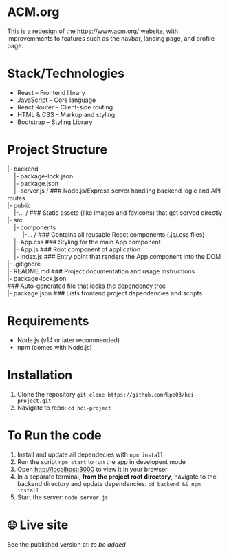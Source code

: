 # ACM.org 

This is a redesign of the https://www.acm.org/ website, with improvemments to features such as the navbar, landing page, and profile page. 

# Stack/Technologies
- React – Frontend library
- JavaScript – Core language
- React Router – Client-side routing
- HTML & CSS – Markup and styling
- Bootstrap – Styling Library

# Project Structure
|- backend <br> 
 &nbsp;&nbsp;&nbsp;&nbsp;|- package-lock.json <br> 
 &nbsp;&nbsp;&nbsp;&nbsp;|- package.json <br> 
 &nbsp;&nbsp;&nbsp;&nbsp;|- server.js / ### Node.js/Express server handling backend logic and API routes <br>
|- public <br> 
 &nbsp;&nbsp;&nbsp;&nbsp;|-... / ### Static assets (like images and favicons) that get served directly <br> 
|- src <br> 
 &nbsp;&nbsp;&nbsp;&nbsp;|- components <br> 
 &nbsp;&nbsp;&nbsp;&nbsp; &nbsp;&nbsp;&nbsp;&nbsp;|-... /  ### Contains all reusable React components (.js/.css files) <br> 
 &nbsp;&nbsp;&nbsp;&nbsp;|- App.css ### Styling for the main App component <br> 
 &nbsp;&nbsp;&nbsp;&nbsp;|- App.js ### Root component of application <br> 
 &nbsp;&nbsp;&nbsp;&nbsp;|- index.js ### Entry point that renders the App component into the DOM<br> 
|- .gitignore <br> 
|- README.md ### Project documentation and usage instructions <br>
|- package-lock.json <br>  ### Auto-generated file that locks the dependency tree <br>
|- package.json ### Lists frontend project dependencies and scripts <br> 
 
# Requirements
- Node.js (v14 or later recommended)
- npm (comes with Node.js)

# Installation
1. Clone the repository `git clone https://github.com/kpe03/hci-project.git`
2. Navigate to repo: `cd hci-project`

# To Run the code
1. Install and update all dependecies with `npm install`
2. Run the script `npm start` to run the app in developent mode
3. Open [http://localhost:3000](http://localhost:3000) to view it in your browser
4. In a separate terminal, **from the project root directory**, navigate to the backend directory and update dependencies: `cd backend && npm install`
5. Start the server: `node server.js`

# 🌐 Live site

See the published version at: *to be added* 
